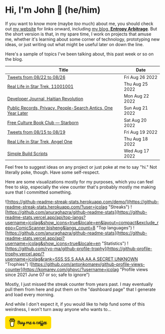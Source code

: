 # Hi, I'm John 👋 (he/him)

If you want to know more (maybe *too* much) about me, you should check out [my website](https://john.colagioia.net/) for links onward, including [my blog, **Entropy Arbitrage**](https://john.colagioia.net/blog).  But the short version is that, in my spare time, I work on projects that amuse me, whether it's learning about some corner of technology, prototyping new ideas, or just writing out what might be useful later on down the line.

Here's a sample of topics I've been talking about, this past week or so on the blog.

|Title|Date|
|-----|-------|
|[Tweets from 08/22 to 08/26](https://john.colagioia.net/blog/2022/08/26/week.html)|Fri Aug 26 2022|
|[Real Life in Star Trek, 11001001](https://john.colagioia.net/blog/2022/08/25/11001001.html)|Thu Aug 25 2022|
|[Developer Journal, Haitian Revolution](https://john.colagioia.net/blog/2022/08/22/haiti.html)|Mon Aug 22 2022|
|[Public Records, Privacy, People-Search Antics, One Year Later](https://john.colagioia.net/blog/2022/08/21/records-2.html)|Sun Aug 21 2022|
|[Free Culture Book Club — Starborn](https://john.colagioia.net/blog/2022/08/20/starborn.html)|Sat Aug 20 2022|
|[Tweets from 08/15 to 08/19](https://john.colagioia.net/blog/2022/08/19/week.html)|Fri Aug 19 2022|
|[Real Life in Star Trek, Angel One](https://john.colagioia.net/blog/2022/08/18/angel.html)|Thu Aug 18 2022|
|[Simple Build Scripts](https://john.colagioia.net/blog/2022/08/17/build-script.html)|Wed Aug 17 2022|

Feel free to suggest ideas on any project or just poke at me to say "hi." Not literally poke, though. Have some self-respect.

Here are some visualizations mostly for my purposes, which you can feel free to skip, especially the view counter that's probably mostly me making sure that I committed something.

![https://github-readme-streak-stats.herokuapp.com/demo/](https://github-readme-streak-stats.herokuapp.com/?user=jcolag "Streaks")
![https://github.com/anuraghazra/github-readme-stats](https://github-readme-stats.vercel.app/api/top-langs?username=jcolag&show_icons=true&locale=en&layout=compact&exclude_repo=ComicScanner,bisheng&langs_count=8 "Top languages")
![https://github.com/anuraghazra/github-readme-stats](https://github-readme-stats.vercel.app/api?username=jcolag&show_icons=true&locale=en "Statistics")
![https://github.com/ryo-ma/github-profile-trophy](https://github-profile-trophy.vercel.app/?username=jcolag&rank=SSS,SS,S,AAA,AA,A,SECRET,UNKNOWN "Trophies")
![https://github.com/antonkomarev/github-profile-views-counter](https://komarev.com/ghpvc/?username=jcolag "Profile views since 2021 June 07 or so; safe to ignore")

Mostly, I just missed the streak counter from years past.  I may eventually pull them from here and put them on the "dashboard page" that I generate and load every morning.

And while I don't expect it, if you would like to help fund some of this weirdness, I won't turn away anyone who wants to...

[<img src="images/default-yellow.png" alt="Buy Me a Coffee" width="150px"/>](https://www.buymeacoffee.com/jcolag)
